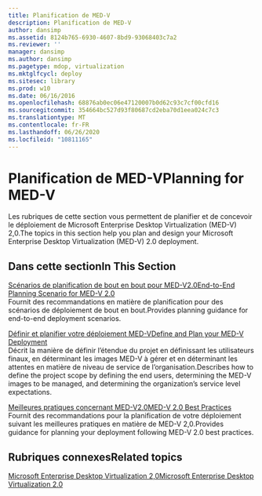 ```yaml
---
title: Planification de MED-V
description: Planification de MED-V
author: dansimp
ms.assetid: 8124b765-6930-4607-8bd9-93068403c7a2
ms.reviewer: ''
manager: dansimp
ms.author: dansimp
ms.pagetype: mdop, virtualization
ms.mktglfcycl: deploy
ms.sitesec: library
ms.prod: w10
ms.date: 06/16/2016
ms.openlocfilehash: 68876ab0ec06e47120007b0d62c93c7cf00cfd16
ms.sourcegitcommit: 354664bc527d93f80687cd2eba70d1eea024c7c3
ms.translationtype: MT
ms.contentlocale: fr-FR
ms.lasthandoff: 06/26/2020
ms.locfileid: "10811165"
---
```

# <span data-ttu-id="8a744-103">Planification de MED-V</span><span class="sxs-lookup"><span data-stu-id="8a744-103">Planning for MED-V</span></span>


<span data-ttu-id="8a744-104">Les rubriques de cette section vous permettent de planifier et de concevoir le déploiement de Microsoft Enterprise Desktop Virtualization (MED-V) 2,0.</span><span class="sxs-lookup"><span data-stu-id="8a744-104">The topics in this section help you plan and design your Microsoft Enterprise Desktop Virtualization (MED-V) 2.0 deployment.</span></span>

## <span data-ttu-id="8a744-105">Dans cette section</span><span class="sxs-lookup"><span data-stu-id="8a744-105">In This Section</span></span>


<a href="" id="end-to-end-planning-scenario-for-med-v-2-0"></a>[<span data-ttu-id="8a744-106">Scénarios de planification de bout en bout pour MED-V2.0</span><span class="sxs-lookup"><span data-stu-id="8a744-106">End-to-End Planning Scenario for MED-V 2.0</span></span>](end-to-end-planning-scenario-for-med-v-20.md)  
<span data-ttu-id="8a744-107">Fournit des recommandations en matière de planification pour des scénarios de déploiement de bout en bout.</span><span class="sxs-lookup"><span data-stu-id="8a744-107">Provides planning guidance for end-to-end deployment scenarios.</span></span>

<a href="" id="define-and-plan-your-med-v-deployment"></a>[<span data-ttu-id="8a744-108">Définir et planifier votre déploiement MED-V</span><span class="sxs-lookup"><span data-stu-id="8a744-108">Define and Plan your MED-V Deployment</span></span>](define-and-plan-your-med-v-deployment.md)  
<span data-ttu-id="8a744-109">Décrit la manière de définir l’étendue du projet en définissant les utilisateurs finaux, en déterminant les images MED-V à gérer et en déterminant les attentes en matière de niveau de service de l’organisation.</span><span class="sxs-lookup"><span data-stu-id="8a744-109">Describes how to define the project scope by defining the end users, determining the MED-V images to be managed, and determining the organization’s service level expectations.</span></span>

<a href="" id="med-v-2-0-best-practices"></a>[<span data-ttu-id="8a744-110">Meilleures pratiques concernant MED-V2.0</span><span class="sxs-lookup"><span data-stu-id="8a744-110">MED-V 2.0 Best Practices</span></span>](med-v-20-best-practices.md)  
<span data-ttu-id="8a744-111">Fournit des recommandations pour la planification de votre déploiement suivant les meilleures pratiques en matière de MED-V 2,0.</span><span class="sxs-lookup"><span data-stu-id="8a744-111">Provides guidance for planning your deployment following MED-V 2.0 best practices.</span></span>

## <span data-ttu-id="8a744-112">Rubriques connexes</span><span class="sxs-lookup"><span data-stu-id="8a744-112">Related topics</span></span>


[<span data-ttu-id="8a744-113">Microsoft Enterprise Desktop Virtualization 2,0</span><span class="sxs-lookup"><span data-stu-id="8a744-113">Microsoft Enterprise Desktop Virtualization 2.0</span></span>](index.md)

 

 





